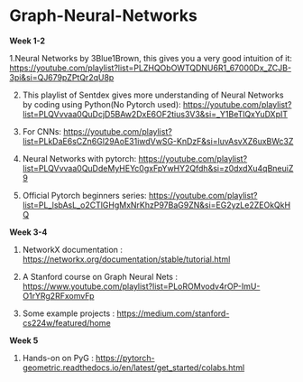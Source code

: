 # Graph-Neural-Networks


**Week 1-2**

1.Neural Networks by 3Blue1Brown, this gives you a very good intuition of it: https://youtube.com/playlist?list=PLZHQObOWTQDNU6R1_67000Dx_ZCJB-3pi&si=QJ679pZPtQr2qU8p

2. This playlist of Sentdex gives more understanding of Neural Networks by coding using Python(No Pytorch used): https://youtube.com/playlist?list=PLQVvvaa0QuDcjD5BAw2DxE6OF2tius3V3&si=_Y1BeTlQxYuDXpIT

3. For CNNs: https://youtube.com/playlist?list=PLkDaE6sCZn6Gl29AoE31iwdVwSG-KnDzF&si=luvAsvXZ6uxBWc3Z

4. Neural Networks with pytorch: https://youtube.com/playlist?list=PLQVvvaa0QuDdeMyHEYc0gxFpYwHY2Qfdh&si=z0dxdXu4qBneuiZ9

5.  Official Pytorch beginners series: https://youtube.com/playlist?list=PL_lsbAsL_o2CTlGHgMxNrKhzP97BaG9ZN&si=EG2yzLe2ZEOkQkHQ


**Week 3-4**

1. NetworkX documentation : https://networkx.org/documentation/stable/tutorial.html

2. A Stanford course on Graph Neural Nets : https://www.youtube.com/playlist?list=PLoROMvodv4rOP-ImU-O1rYRg2RFxomvFp

3. Some example projects : https://medium.com/stanford-cs224w/featured/home

**Week 5**

1. Hands-on on PyG : https://pytorch-geometric.readthedocs.io/en/latest/get_started/colabs.html
